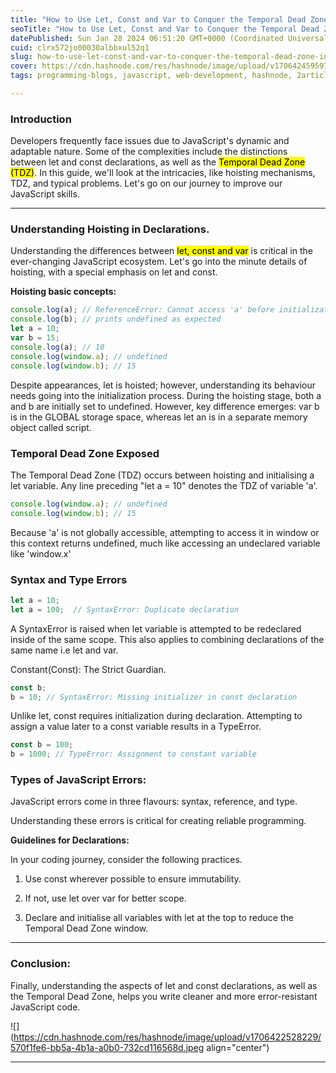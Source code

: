 ```yaml
---
title: "How to Use Let, Const and Var to Conquer the Temporal Dead Zone in JavaScript."
seoTitle: "How to Use Let, Const and Var to Conquer the Temporal Dead Zone in Js."
datePublished: Sun Jan 28 2024 06:51:20 GMT+0000 (Coordinated Universal Time)
cuid: clrx572jo00030albbxul52q1
slug: how-to-use-let-const-and-var-to-conquer-the-temporal-dead-zone-in-javascript
cover: https://cdn.hashnode.com/res/hashnode/image/upload/v1706424595973/1a873111-92d7-43a9-92f2-f212150acad4.png
tags: programming-blogs, javascript, web-development, hashnode, 2articles1week, wemakedevs

---
```


### Introduction

Developers frequently face issues due to JavaScript's dynamic and adaptable nature. Some of the complexities include the distinctions between let and const declarations, as well as the <mark>Temporal Dead Zone (TDZ)</mark>. In this guide, we'll look at the intricacies, like hoisting mechanisms, TDZ, and typical problems. Let's go on our journey to improve our JavaScript skills.

---

### Understanding Hoisting in Declarations.

Understanding the differences between <mark>let, const and var</mark> is critical in the ever-changing JavaScript ecosystem. Let's go into the minute details of hoisting, with a special emphasis on let and const.

**Hoisting basic concepts:**

```javascript
console.log(a); // ReferenceError: Cannot access 'a' before initialization
console.log(b); // prints undefined as expected
let a = 10;
var b = 15;
console.log(a); // 10
console.log(window.a); // undefined
console.log(window.b); // 15
```

Despite appearances, let is hoisted; however, understanding its behaviour needs going into the initialization process. During the hoisting stage, both a and b are initially set to undefined. However, key difference emerges: var b is in the GLOBAL storage space, whereas let an is in a separate memory object called script.

### Temporal Dead Zone Exposed

The Temporal Dead Zone (TDZ) occurs between hoisting and initialising a let variable. Any line preceding "let a = 10" denotes the TDZ of variable 'a'.

```javascript
console.log(window.a); // undefined
console.log(window.b); // 15
```

Because 'a' is not globally accessible, attempting to access it in window or this context returns undefined, much like accessing an undeclared variable like 'window.x'

### Syntax and Type Errors

```javascript
let a = 10;
let a = 100;  // SyntaxError: Duplicate declaration
```

A SyntaxError is raised when let variable is attempted to be redeclared inside of the same scope. This also applies to combining declarations of the same name i.e let and var.

Constant(Const): The Strict Guardian.

```javascript
const b;
b = 10; // SyntaxError: Missing initializer in const declaration
```

Unlike let, const requires initialization during declaration. Attempting to assign a value later to a const variable results in a TypeError.

```javascript
const b = 100;
b = 1000; // TypeError: Assignment to constant variable
```

### Types of JavaScript Errors:

JavaScript errors come in three flavours: syntax, reference, and type.

Understanding these errors is critical for creating reliable programming.

**Guidelines for Declarations:**

In your coding journey, consider the following practices.

1. Use const wherever possible to ensure immutability.
    
2. If not, use let over var for better scope.
    
3. Declare and initialise all variables with let at the top to reduce the Temporal Dead Zone window.
    

---

### Conclusion:

Finally, understanding the aspects of let and const declarations, as well as the Temporal Dead Zone, helps you write cleaner and more error-resistant JavaScript code.

![](https://cdn.hashnode.com/res/hashnode/image/upload/v1706422528229/570f1fe6-bb5a-4b1a-a0b0-732cd116568d.jpeg align="center")

---